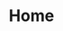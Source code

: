 ---
layout: blog
title: Home
cover: true
accent_image:
  background: url('/assets/img/transcription.gif') center / cover
  overlay: false
---